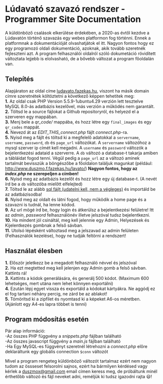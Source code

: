 # Lúdavató szavazó rendszer - Programmer Site Documentation

A küldönböző csalások elkerülése érdekében, a 2020-as évtől kezdve a Lúdavatón történő szavazás egy webes platformon fog történni. Ennek a platformnak a dokumentációját olvashatjátok el itt. Nagyon fontos hogy ez egy programozó oldali dokumentáció, azoknak, akik tovább szeretnék fejleszteni azt. A program felhasználói oldalról szóló dokumetáció rövidített változtata lejjebb is elolvasható, de a bővebb változat a program főoldalán van.

## Telepítés

Alapjáraton az oldal címe [ludavato.fazekas.hu](http://ludavato.fazekas.hu), viszont ha másik domain címre szeretnétek költöztetni a következő képpen tehetitek meg:  
**1.** Az oldal csak PHP Version 5.5.9-1ubuntu4.29 verzión lett tesztelve MySQL 8.0-ás adatbázis kezelővel, más verzión a működés nem garantált.  
**2.** Töltsd le a source fájlokat a Github repositoryról, és helyezd el a szerveren egy mappában.  
**3.** Menj bele a *qr_code/* mappába, és hozz létre egy `final_images` és egy `qr_codes` mappát.  
**4.** Nevezd át az *EDIT_THIS_connect.php* fájlt *connect.php*-ra.  
**5.** Nyisd meg a fájlt és töltsd ki a megfelelő adatokkal a `servername`, `username`, `password`, `db` és `page_url` változókat. A `servername` változóhoz a mysql szerver ip címét kell megadni. A `username` és `password` változók a bejelentkezési adataid a szerverre. A `db` változó a database-t takarja amiben a tábláidat fogod tenni. Végül pedig a `page_url` az a változó aminek tartalmát bevisszük a böngészőbe a főoldalon találjuk magunkat (például: http://www.duszmo.f.fazekas.hu/lavato/) **Nagyon fontos, hogy az _index.php_ ne szerepeljen a címben!**  
**6.** Nyisd meg az adatbázis kezelőt és hozz létre egy új database-t. (A nevét írd be a `db` változóba mielőtt elfelejted)  
**7.** Töltsd le az alább [sql fájlt (udatelni kell, nem a végleges)](https://www.mediafire.com/file/hqowwz4eg2px3nt/duszmo.sql/file) és importáld be az adatbázisodba!  
**8.** Nyisd meg az oldalt és látni fogod, hogy működik a home page és a szavazni is tudnál, ha lenne kódod.   
**9.** Az url mögé írd be, hogy login és átkerülsz a bejelentkezési felületre! Itt az *admin*, *password* felhasználónév illetve jelszóval tudsz bejelentkezni.  
**10.** Ha mindent jól csináltál, meg kell jelennie egy Admin, Helyezések és Kijelentkezés gombnak a felső sávban.  
**11.** Utolsó lépésként változtasd meg a jelszavad az admin felületen (Felhasználók kezelése), hogy ne tudják feltörni a rendszert!  


## Használat élesben
**1.** Először jeletkezz be a megadott felhasználó névvel és jelszóval  
**2.** Ha ezt megtetted meg kell jelenjen egy Admin gomb a felső sávban. Kattints rá!  
**3.** Kattints a kódok generálására, és generálj 500 kódot. (Maximum 600 lehetséges, mert utána nem lehet könnyen exportálni)  
**4.** Ezután lépj egyet vissza és exportáld a kódokat kártyákra. Ne aggódj ez el fog tartani néhány percig, ne zárd be az ablakot!  
**5.** Tömörítsd ki a zipfilet és nyomtasd ki a képeket A6-os méretben. (Ajánlott egy A4-es lapra többet is tenni)  

## Program módosítás esetén
Pár alap információ:  
-Az összes PHP függvény a *snippets.php* fájlban található  
-Az összes javascript függvény a *main.js* fájlban található  
-Ha Egy MySQL-es függvényt szeretnél létrehozni a *connect.php* előre deklaráltunk egy globális connection `$conn` változót  

Mivel a program rengeteg küldönböző változót tartalmaz ezért nem nagyon tudom az össseset felsorolni sajnos, ezért ha bármilyen kérdésed vagy kérlek a duszmox@gmail.com email címen keress meg, de próbáltunk minél érthetőbb változó és fájl neveket adni, reméljük ki tudsz igazodni rajta :smiley:!

